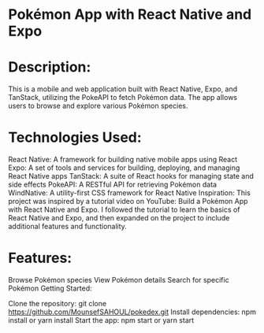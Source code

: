 #  Pokémon App with React Native and Expo

#  Description:
This is a mobile and web application built with React Native, Expo, and TanStack, utilizing the PokeAPI to fetch Pokémon data. The app allows users to browse and explore various Pokémon species.

#  Technologies Used:

React Native: A framework for building native mobile apps using React
Expo: A set of tools and services for building, deploying, and managing React Native apps
TanStack: A suite of React hooks for managing state and side effects
PokeAPI: A RESTful API for retrieving Pokémon data
WindNative: A utility-first CSS framework for React Native
Inspiration:
This project was inspired by a tutorial video on YouTube: Build a Pokémon App with React Native and Expo. I followed the tutorial to learn the basics of React Native and Expo, and then expanded on the project to include additional features and functionality.

# Features:

Browse Pokémon species
View Pokémon details
Search for specific Pokémon
Getting Started:

Clone the repository: git clone https://github.com/MounsefSAHOUL/pokedex.git
Install dependencies: npm install or yarn install
Start the app: npm start or yarn start
